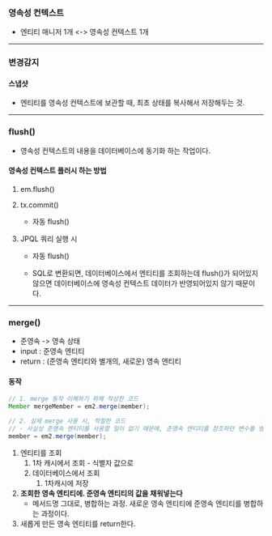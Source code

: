 ### 영속성 컨텍스트

- 엔티티 매니저 1개 <-> 영속성 컨텍스트 1개



---

### 변경감지

#### 스냅샷

- 엔티티를 영속성 컨텍스트에 보관할 때, 최초 상태를 복사해서 저장해두는 것.

---

### flush()

- 영속성 컨텍스트의 내용을 데이터베이스에 동기화 하는 작업이다.

#### 영속성 컨텍스트 플러시 하는 방법

1. em.flush()

2. tx.commit()

   - 자동 flush()

3. JPQL 쿼리 실행 시

   - 자동 flush()

   - SQL로 변환되면, 데이터베이스에서 엔티티를 조회하는데 flush()가 되어있지 않으면 데이터베이스에 영속성 컨텍스트 데이터가 반영되어있지 않기 때문이다.





---

### merge()

- 준영속 -> 영속 상태
- input : 준영속 엔티티 
- return : (준영속 엔티티와 별개의, 새로운) 영속 엔티티



#### 동작

```java
// 1. merge 동작 이해하기 위해 작성한 코드
Member mergeMember = em2.merge(member);

// 2. 실제 merge 사용 시, 적절한 코드
// - 사실상 준영속 엔티티를 사용할 일이 없기 때문에, 준영속 엔티티를 참조하던 변수를 영속 엔티티를 참조하도록 변경하기 
member = em2.merge(member);
```

1. 엔티티를 조회
   1. 1차 캐시에서 조회 - 식별자 값으로
   2. 데이터베이스에서 조회
      1. 1차캐시에 저장
2. **조회한 영속 엔티티에. 준영속 엔티티의 값을 채워넣는다**
   - 메서드명 그대로, 병합하는 과정. 새로운 영속 엔티티에 준영속 엔티티를 병합하는 과정이다.
3. 새롭게 만든 영속 엔티티를 return한다.